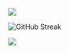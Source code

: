 [![](https://visitcount.itsvg.in/api?id=H11H&label=Profile%20Views&color=12&icon=0&pretty=false)](https://visitcount.itsvg.in)

![GitHub Streak](https://github-readme-stats.vercel.app/api/wakatime?username=H11H&api_domain=wakapi.dev&bg_color=1A202C&title_color=2F855A&icon_color=2F855A&text_color=ffffff&custom_title=Week%20Stats&layout=compact)

![](https://wakapi.dev/api/badge/H11H/H11H/interval:30_days?label=time%20I%20spent%20working%20last%2030d)
